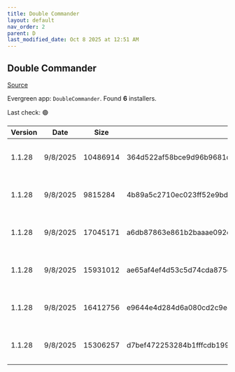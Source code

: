 ```yaml
---
title: Double Commander
layout: default
nav_order: 2
parent: D
last_modified_date: Oct 8 2025 at 12:51 AM
---
```


## Double Commander

[Source](https://github.com/doublecmd/doublecmd/)

Evergreen app: `DoubleCommander`. Found **6** installers.

Last check: 🟢

| Version | Date     | Size     | Sha256                                                           | Architecture | InstallerType | Type | URI                                                                                                                                                                                                      |
| ------- | -------- | -------- | ---------------------------------------------------------------- | ------------ | ------------- | ---- | -------------------------------------------------------------------------------------------------------------------------------------------------------------------------------------------------------- |
| 1.1.28  | 9/8/2025 | 10486914 | 364d522af58bce9d96b9681dff5590b1f2f68c7c36ecf5fadb9a858bffa82ff8 | x64          | Default       | exe  | [https://github.com/doublecmd/doublecmd/releases/download/v1.1.28/doublecmd-1.1.28.x86_64-win64.exe](https://github.com/doublecmd/doublecmd/releases/download/v1.1.28/doublecmd-1.1.28.x86_64-win64.exe) |
| 1.1.28  | 9/8/2025 | 9815284  | 4b89a5c2710ec023ff52e9bdc2415844d823ac9f83dff6cbbb2810fdb4bc88a1 | x86          | Default       | exe  | [https://github.com/doublecmd/doublecmd/releases/download/v1.1.28/doublecmd-1.1.28.i386-win32.exe](https://github.com/doublecmd/doublecmd/releases/download/v1.1.28/doublecmd-1.1.28.i386-win32.exe)     |
| 1.1.28  | 9/8/2025 | 17045171 | a6db87863e861b2baaae092cecac4c7e9906b132c906e26599eb59da446864f8 | x64          | Default       | msi  | [https://github.com/doublecmd/doublecmd/releases/download/v1.1.28/doublecmd-1.1.28.x86_64-win64.msi](https://github.com/doublecmd/doublecmd/releases/download/v1.1.28/doublecmd-1.1.28.x86_64-win64.msi) |
| 1.1.28  | 9/8/2025 | 15931012 | ae65af4ef4d53c5d74cda875e96dca0677dae2a38afa5aa2897d56394447c974 | x86          | Default       | msi  | [https://github.com/doublecmd/doublecmd/releases/download/v1.1.28/doublecmd-1.1.28.i386-win32.msi](https://github.com/doublecmd/doublecmd/releases/download/v1.1.28/doublecmd-1.1.28.i386-win32.msi)     |
| 1.1.28  | 9/8/2025 | 16412756 | e9644e4d284d6a080cd2c9e46353a091b56cd24e27bc1d5049ba79c34d90a82d | x64          | Default       | zip  | [https://github.com/doublecmd/doublecmd/releases/download/v1.1.28/doublecmd-1.1.28.x86_64-win64.zip](https://github.com/doublecmd/doublecmd/releases/download/v1.1.28/doublecmd-1.1.28.x86_64-win64.zip) |
| 1.1.28  | 9/8/2025 | 15306257 | d7bef472253284b1fffcdb19969131ad4940f02db7735f296ec4cf70569dad31 | x86          | Default       | zip  | [https://github.com/doublecmd/doublecmd/releases/download/v1.1.28/doublecmd-1.1.28.i386-win32.zip](https://github.com/doublecmd/doublecmd/releases/download/v1.1.28/doublecmd-1.1.28.i386-win32.zip)     |
